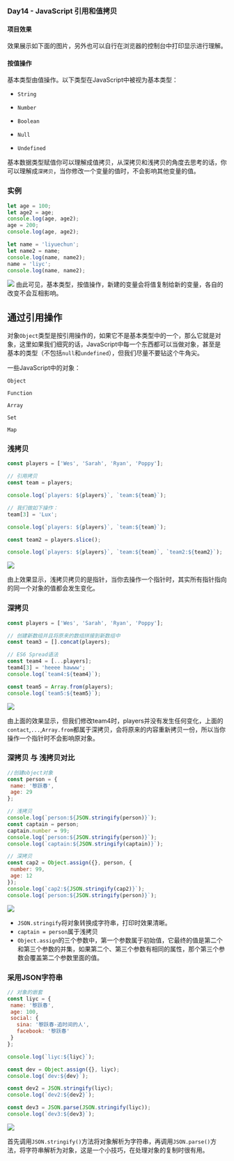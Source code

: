### Day14 - JavaScript 引用和值拷贝

#### 项目效果
效果展示如下面的图片，另外也可以自行在浏览器的控制台中打印显示进行理解。

#### 按值操作

基本类型由值操作。以下类型在JavaScript中被视为基本类型：

- `String`

- `Number`

- `Boolean`

- `Null`

- `Undefined`

基本数据类型赋值你可以理解成值拷贝，从深拷贝和浅拷贝的角度去思考的话，你可以理解成`深拷贝`，当你修改一个变量的值时，不会影响其他变量的值。

### 实例

```Javascript
let age = 100;
let age2 = age;
console.log(age, age2);
age = 200;
console.log(age, age2);

let name = 'liyuechun';
let name2 = name;
console.log(name, name2);
name = 'liyc';
console.log(name, name2);
```
![](http://om1c35wrq.bkt.clouddn.com/day14--01.png)
由此可见，基本类型，按值操作，新建的变量会将值复制给新的变量，各自的改变不会互相影响。


## 通过引用操作

对象`Object`类型是按引用操作的，如果它不是基本类型中的一个，那么它就是对象，这里如果我们细究的话，JavaScript中每一个东西都可以当做对象，甚至是基本的类型（不包括`null`和`undefined`），但我们尽量不要钻这个牛角尖。

一些JavaScript中的对象：

`Object`

`Function`

`Array`

`Set`

`Map`

### 浅拷贝

```js
const players = ['Wes', 'Sarah', 'Ryan', 'Poppy'];

// 引用拷贝
const team = players;

console.log(`players: ${players}`, `team:${team}`);

// 我们做如下操作：
team[3] = 'Lux';

console.log(`players: ${players}`, `team:${team}`);

const team2 = players.slice();

console.log(`players: ${players}`, `team:${team}`, `team2:${team2}`);
```

![](http://om1c35wrq.bkt.clouddn.com/day14--02.png)

由上效果显示，浅拷贝拷贝的是指针，当你去操作一个指针时，其实所有指针指向的同一个对象的值都会发生变化。


### 深拷贝

```js
const players = ['Wes', 'Sarah', 'Ryan', 'Poppy'];

// 创建新数组并且将原来的数组拼接到新数组中
const team3 = [].concat(players);

// ES6 Spread语法
const team4 = [...players];
team4[3] = 'heeee hawww';
console.log(`team4:${team4}`);

const team5 = Array.from(players);
console.log(`team5:${team5}`);
```

![](http://om1c35wrq.bkt.clouddn.com/day14--03.png)

由上面的效果显示，但我们修改team4时，players并没有发生任何变化，上面的`contact`,`...`,`Array.from`都属于深拷贝，会将原来的内容重新拷贝一份，所以当你操作一个指针时不会影响原对象。


### 深拷贝 与 浅拷贝对比

```js
//创建object对象
const person = {
 name: '黎跃春',
 age: 29
};

// 浅拷贝
console.log(`person:${JSON.stringify(person)}`);
const captain = person;
captain.number = 99;
console.log(`person:${JSON.stringify(person)}`);
console.log(`captain:${JSON.stringify(captain)}`);

// 深拷贝
const cap2 = Object.assign({}, person, {
 number: 99,
 age: 12
});
console.log(`cap2:${JSON.stringify(cap2)}`);
console.log(`person:${JSON.stringify(person)}`);
```

![](http://om1c35wrq.bkt.clouddn.com/day14--04.png)

- `JSON.stringify`将对象转换成字符串，打印时效果清晰。
- `captain = person`属于浅拷贝
- `Object.assign`的三个参数中，第一个参数属于初始值，它最终的值是第二个和第三个参数的并集，如果第二个、第三个参数有相同的属性，那个第三个参数会覆盖第二个参数里面的值。

### 采用JSON字符串

```js
// 对象的嵌套
const liyc = {
 name: '黎跃春',
 age: 100,
 social: {
   sina: '黎跃春-追时间的人',
   facebook: '黎跃春'
 }
};

console.log(`liyc:${liyc}`);

const dev = Object.assign({}, liyc);
console.log(`dev:${dev}`);

const dev2 = JSON.stringify(liyc);
console.log(`dev2:${dev2}`);

const dev3 = JSON.parse(JSON.stringify(liyc));
console.log(`dev3:${dev3}`);
```
![](http://om1c35wrq.bkt.clouddn.com/day14--05.png)


首先调用`JSON.stringify()`方法将对象解析为字符串，再调用`JSON.parse()`方法，将字符串解析为对象，这是一个小技巧，在处理对象的复制时很有用。

